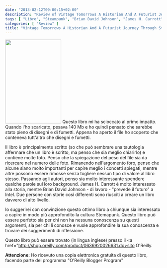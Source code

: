 ```yaml
---
date: "2013-02-12T09:00:15+02:00"
description: "Review of Vintage Tomorrows A Historian And A Futurist Journey Through Steampunk Into The Future of Technology di Brian David Johnson e James H. Carrott (O'Reilly Media)"
tags: [ "Libro", "Steampunk", "Brian David Johnson", "James H. Carrott", "O'Reilly Media" ]
categories: [ "Review" ]
title: "Vintage Tomorrows A Historian And A Futurist Journey Through Steampunk Into The Future of Technology di Brian David Johnson e James H. Carrott (O'Reilly Media)"
---
```

<img class="alignleft" alt="" src="http://akamaicovers.oreilly.com/images/9781449355791/rc_cat.gif" width="180" height="270" />
Questo libro mi ha scioccato al primo impatto. Quando l'ho scaricato, pesava 140 Mb e ho quindi pensato che sarebbe stato pieno di disegni e di fumetti. Appena ho aperto il file ho scoperto che conteneva tutt'altro che disegni e fumetti.

Il libro è principalmente scritto (so che può sembrare una tautologia affermare che un libro è scritto, ma penso che sia meglio chiarirlo) e contiene molte foto. Penso che la spiegazione del peso del file sia da ricercare nel numero delle foto. Rimanendo nell'argomento foro, penso che alcune siano molto importanti per capire meglio i concetti spiegati, mentre altre possono essere rimosse senza togliere nessun tipo di valore al libro stesso.
Passando agli autori, penso sia molto interessante spendere qualche parole sul loro background. James H. Carrott è molto interessato alla storia, mentre Brian David Johnson - di lavoro - "prevede il futuro" a Intel. Due persone con storie così differenti sono riusciti a creare un libro davvero di alto livello.

Io suggerirei con convinzione questo ottimo libro a chiunque sia interessato a capire in modo più approfondito la cultura Stemapunk. Questo libro può essere perfetto sia per chi non ha nessuna conoscenza su questi argomenti, sia per chi li conosce e vuole approfondire la sua conoscenza e trovare dei suggerimenti di riflessione.

Questo libro può essere trovato (in lingua inglese) presso il <a href="http://shop.oreilly.com/product/0636920026631.do>sito O'Reilly</a>.

**Attenzione:** Ho ricevuto una copia elettronica gratuita di questo libro, facendo parte del programma "O'Reilly Blogger Program"

